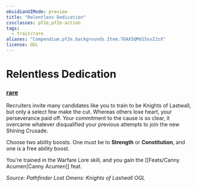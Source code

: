 ```yaml
---
obsidianUIMode: preview
title: "Relentless Dedication"
cssclasses: pf2e,pf2e-action
tags:
  - trait/rare
aliases: "Compendium.pf2e.backgrounds.Item.7OAX5QMd15svZJzX"
license: OGL
---
```

# Relentless Dedication

### [rare](rare "Rare Rarity Trait")






Recruiters invite many candidates like you to train to be Knights of Lastwall, but only a select few make the cut. Whereas others lose heart, your perseverance paid off. Your commitment to the cause is so clear, it overcame whatever disqualified your previous attempts to join the new Shining Crusade.

Choose two ability boosts. One must be to **Strength** or **Constitution**, and one is a free ability boost.

You're trained in the Warfare Lore skill, and you gain the [[Feats/Canny Acumen|Canny Acumen]] feat.

*Source: Pathfinder Lost Omens: Knights of Lastwall*
*OGL*